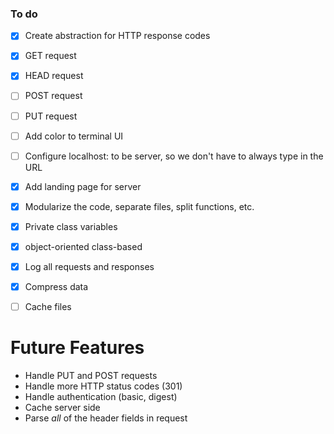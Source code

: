 ### To do

- [x] Create abstraction for HTTP response codes
- [x] GET request
- [x] HEAD request
- [ ] POST request
- [ ] PUT request
- [ ] Add color to terminal UI
- [ ] Configure localhost:<port> to be server, so we don't have to always type in the URL
- [x] Add landing page for server
- [x] Modularize the code, separate files, split functions, etc.
- [x] Private class variables
- [x] object-oriented class-based
- [x] Log all requests and responses
- [x] Compress data
- [ ] Cache files



# Future Features
- Handle PUT and POST requests
- Handle more HTTP status codes (301)
- Handle authentication (basic, digest)
- Cache server side
- Parse *all* of the header fields in request